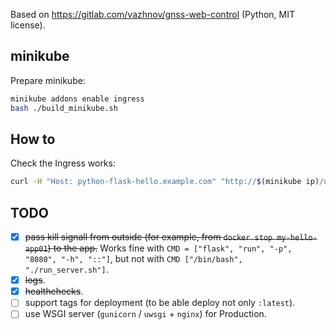 Based on https://gitlab.com/vazhnov/gnss-web-control (Python, MIT license).

## minikube

Prepare minikube:

```sh
minikube addons enable ingress
bash ./build_minikube.sh
```

## How to

Check the Ingress works:

```sh
curl -H "Host: python-flask-hello.example.com" "http://$(minikube ip)/user/123"
```

## TODO

* [x] <del>pass kill signall from outside (for example, from `docker stop my-hello-app01`) to the app.</del>
  Works fine with `CMD = ["flask", "run", "-p", "8080", "-h", "::"]`, but not with `CMD ["/bin/bash", "./run_server.sh"]`.
* [x]  <del>logs</del>.
* [x] <del>healthchecks</del>.
* [ ] support tags for deployment (to be able deploy not only `:latest`).
* [ ] use WSGI server (`gunicorn` / `uwsgi` + `nginx`) for Production.

